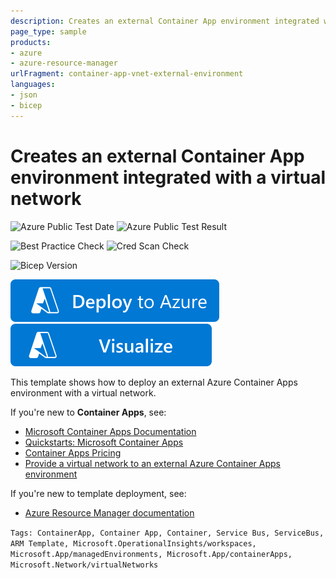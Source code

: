```yaml
---
description: Creates an external Container App environment integrated with a virtual network.
page_type: sample
products:
- azure
- azure-resource-manager
urlFragment: container-app-vnet-external-environment
languages:
- json
- bicep
---
```

# Creates an external Container App environment integrated with a virtual network

![Azure Public Test Date](https://azurequickstartsservice.blob.core.windows.net/badges/path-to-sample/PublicLastTestDate.svg)
![Azure Public Test Result](https://azurequickstartsservice.blob.core.windows.net/badges/path-to-sample/PublicDeployment.svg)

![Best Practice Check](https://azurequickstartsservice.blob.core.windows.net/badges/path-to-sample/BestPracticeResult.svg)
![Cred Scan Check](https://azurequickstartsservice.blob.core.windows.net/badges/path-to-sample/CredScanResult.svg)

![Bicep Version](https://azurequickstartsservice.blob.core.windows.net/badges/path-to-sample/BicepVersion.svg)

[![Deploy To Azure](https://raw.githubusercontent.com/Azure/azure-quickstart-templates/master/1-CONTRIBUTION-GUIDE/images/deploytoazure.svg?sanitize=true)](https://portal.azure.com/#create/Microsoft.Template/uri/https%3A%2F%2Fraw.githubusercontent.com%2FAzure%2Fazure-quickstart-templates%2Fmaster%2Fpath-to-sample%2Fazuredeploy.json)
[![Visualize](https://raw.githubusercontent.com/Azure/azure-quickstart-templates/master/1-CONTRIBUTION-GUIDE/images/visualizebutton.svg?sanitize=true)](http://armviz.io/#/?load=https%3A%2F%2Fraw.githubusercontent.com%2FAzure%2Fazure-quickstart-templates%2Fmaster%2Fpath-to-sample%2Fazuredeploy.json)

This template shows how to deploy an external Azure Container Apps environment with a virtual network.

If you're new to **Container Apps**, see:

- [Microsoft Container Apps Documentation](https://docs.microsoft.com/azure/container-apps/)
- [Quickstarts: Microsoft Container Apps](https://docs.microsoft.com/azure/container-apps/get-started)
- [Container Apps Pricing](https://azure.microsoft.com/pricing/details/container-apps/)
- [Provide a virtual network to an external Azure Container Apps environment](https://learn.microsoft.com/azure/container-apps/vnet-custom?tabs=bash&pivots=azure-cli)

If you're new to template deployment, see:

- [Azure Resource Manager documentation](https://docs.microsoft.com/azure/azure-resource-manager/)

`Tags: ContainerApp, Container App, Container, Service Bus, ServiceBus, ARM Template, Microsoft.OperationalInsights/workspaces, Microsoft.App/managedEnvironments, Microsoft.App/containerApps, Microsoft.Network/virtualNetworks`
